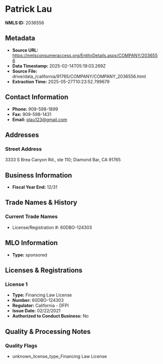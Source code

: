 # Patrick Lau

**NMLS ID:** 2036556

## Metadata
- **Source URL:** https://nmlsconsumeraccess.org/EntityDetails.aspx/COMPANY/2036556
- **Data Timestamp:** 2025-02-14T05:19:03.269Z
- **Source File:** drive/data_/california/91765/COMPANY/COMPANY_2036556.html
- **Extraction Time:** 2025-05-27T10:23:52.799679

## Contact Information
- **Phone:** 909-598-1899
- **Fax:** 909-598-1431
- **Email:** plau123@gmail.com

## Addresses
### Street Address
3333 S Brea Canyon Rd., ste 110; Diamond Bar, CA 91765

## Business Information
- **Fiscal Year End:** 12/31

## Trade Names & History
### Current Trade Names
- License/Registration #: 60DBO-124303

## MLO Information
- **Type:** sponsored

## Licenses & Registrations

### License 1
- **Type:** Financing Law License
- **Number:** 60DBO-124303
- **Regulator:** California - DFPI
- **Issue Date:** 02/22/2021
- **Authorized to Conduct Business:** No

## Quality & Processing Notes
### Quality Flags
- unknown_license_type_Financing Law License
